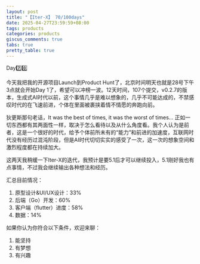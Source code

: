 ```yaml
---
layout: post
title: "【Iter-X】 70/100days"
date: 2025-04-27T23:59:59+08:00
tags: products
categories: products
giscus_comments: true
tabs: true
pretty_table: true
---
```


Day7️⃣0️⃣

今天我把我的开源项目Launch到Product Hunt了，北京时间明天也就是28号下午3点就会开始Day 1了，希望可以冲榜一波。12天时间，107个提交，v0.2.7的版本，生成式AI时代以前，这个事情几乎是难以想象的，几乎不可能达成的，不禁感叹时代的在飞速前进，个体在里面被裹挟着情不情愿的奔跑向前。

狄更斯那句老话，It was the best of times, it was the worst of times… 正如一切东西都有其两面性一样，取决于怎么看待以及从什么角度看。我个人认为是前者，这是一个很好的时代，给予个体前所未有的“能力”和前进的加速度，互联网时代没有经历过混沌阶段，但是AI时代切切实实的感受了一次，这一次的想象空间和激烈程度都在持续加大。

这两天我稍缓一下Iter-X的迭代，我预计是要5.1后才可以继续投入，5.1刚好我也有点事情，不过我会继续输出各种想法和经历。

汇总目前情况：

1. 原型设计&UI/UX设计：33%
2. 后端（Go）开发：60%
3. 客户端（flutter）进度：58%
4. 数据：14%

如果你认为你符合以下条件，欢迎来聊：

1. 能坚持
2. 有梦想
3. 有兴趣
